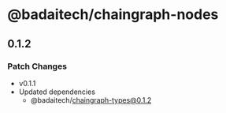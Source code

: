 # @badaitech/chaingraph-nodes

## 0.1.2

### Patch Changes

- v0.1.1
- Updated dependencies
  - @badaitech/chaingraph-types@0.1.2
